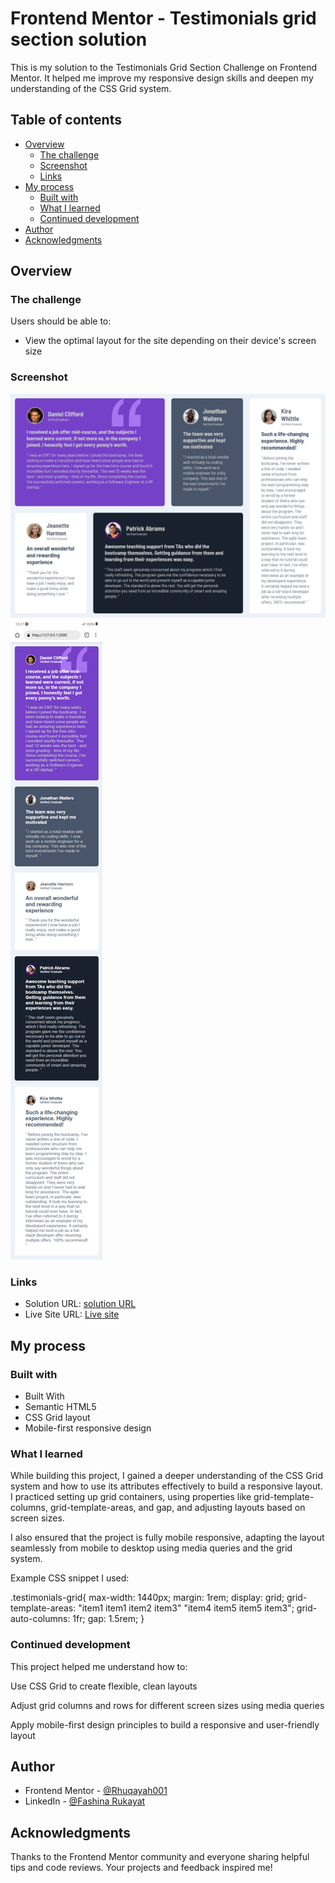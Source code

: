 # Frontend Mentor - Testimonials grid section solution

This is my solution to the Testimonials Grid Section Challenge on Frontend Mentor. It helped me improve my responsive design skills and deepen my understanding of the CSS Grid system.

## Table of contents

- [Overview](#overview)
  - [The challenge](#the-challenge)
  - [Screenshot](#screenshot)
  - [Links](#links)
- [My process](#my-process)
  - [Built with](#built-with)
  - [What I learned](#what-i-learned)
  - [Continued development](#continued-development)
- [Author](#author)
- [Acknowledgments](#acknowledgments)


## Overview

### The challenge

Users should be able to:

- View the optimal layout for the site depending on their device's screen size

### Screenshot

![Screenshot of the project desktop size](./images/screenshot-desktop.png)
![Screenshot of the project mobile size](./images/screenshot-mobile.png)




### Links

- Solution URL: [solution URL ](https://www.frontendmentor.io/solutions/testimonials-grid-section-dPAZdEz43a)
- Live Site URL: [Live site](https://testimonials-grid-section-main-nine-alpha.vercel.app/)

## My process

### Built with

- Built With
- Semantic HTML5
- CSS Grid layout
- Mobile-first responsive design


### What I learned

While building this project, I gained a deeper understanding of the CSS Grid system and how to use its attributes effectively to build a responsive layout. I practiced setting up grid containers, using properties like grid-template-columns, grid-template-areas, and gap, and adjusting layouts based on screen sizes.

I also ensured that the project is fully mobile responsive, adapting the layout seamlessly from mobile to desktop using media queries and the grid system.


Example CSS snippet I used:

.testimonials-grid{
    max-width: 1440px;
    margin: 1rem;
    display: grid;
    grid-template-areas: 
    "item1 item1 item2 item3"
    "item4 item5 item5 item3";
    grid-auto-columns: 1fr;
    gap: 1.5rem;
}

### Continued development

This project helped me understand how to:

Use CSS Grid to create flexible, clean layouts

Adjust grid columns and rows for different screen sizes using media queries

Apply mobile-first design principles to build a responsive and user-friendly layout




## Author

- Frontend Mentor - [@Rhuqayah001](https://www.frontendmentor.io/profile/Rhuqayah001)
- LinkedIn - [@Fashina Rukayat](https://www.linkedin.com/in/fashina-rukayat-001bb2332/)



## Acknowledgments

Thanks to the Frontend Mentor community and everyone sharing helpful tips and code reviews. Your projects and feedback inspired me!